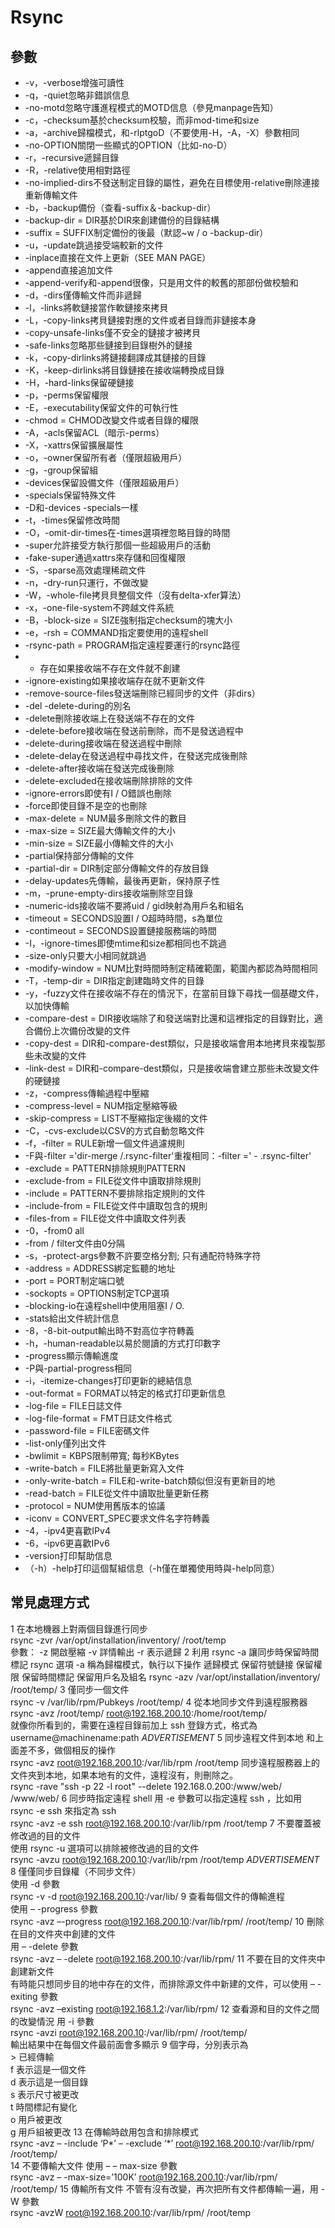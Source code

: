 # Rsync

## 參數

* -v，-verbose增強可讀性
* -q，-quiet忽略非錯誤信息
* -no-motd忽略守護進程模式的MOTD信息（參見manpage告知）
* -c，-checksum基於checksum校驗，而非mod-time和size
* -a，-archive歸檔模式，和-rlptgoD（不要使用-H，-A，-X）參數相同
* -no-OPTION關閉一些顯式的OPTION（比如-no-D）
* -r，-recursive遞歸目錄
* -R，-relative使用相對路徑
* -no-implied-dirs不發送制定目錄的屬性，避免在目標使用-relative刪除連接重新傳輸文件
* -b，-backup備份（查看-suffix＆-backup-dir）
* -backup-dir = DIR基於DIR來創建備份的目錄結構
* -suffix = SUFFIX制定備份的後最（默認~w / o -backup-dir）
* -u，-update跳過接受端較新的文件
* -inplace直接在文件上更新（SEE MAN PAGE）
* -append直接追加文件
* -append-verify和-append很像，只是用文件的較舊的那部份做校驗和
* -d，-dirs僅傳輸文件而非遞歸
* -l，-links將軟鏈接當作軟鏈接來拷貝
* -L，-copy-links拷貝鏈接對應的文件或者目錄而非鏈接本身
* -copy-unsafe-links僅不安全的鏈接才被拷貝
* -safe-links忽略那些鏈接到目錄樹外的鏈接
* -k，-copy-dirlinks將鏈接翻譯成其鏈接的目錄
* -K，-keep-dirlinks將目錄鏈接在接收端轉換成目錄
* -H，-hard-links保留硬鏈接
* -p，-perms保留權限
* -E，-executability保留文件的可執行性
* -chmod = CHMOD改變文件或者目錄的權限
* -A，-acls保留ACL（暗示-perms）
* -X，-xattrs保留擴展屬性
* -o，-owner保留所有者（僅限超級用戶）
* -g，-group保留組
* -devices保留設備文件（僅限超級用戶）
* -specials保留特殊文件
* -D和-devices -specials一樣
* -t，-times保留修改時間
* -O，-omit-dir-times在-times選項裡忽略目錄的時間
* -super允許接受方執行那個一些超級用戶的活動
* -fake-super通過xattrs來存儲和回復權限
* -S，-sparse高效處理稀疏文件
* -n，-dry-run只運行，不做改變
* -W，-whole-file拷貝貝整個文件（沒有delta-xfer算法）
* -x，-one-file-system不跨越文件系統
* -B，-block-size = SIZE強制指定checksum的塊大小
* -e，-rsh = COMMAND指定要使用的遠程shell
* -rsync-path = PROGRAM指定遠程要運行的rsync路徑
* - 存在如果接收端不存在文件就不創建
* -ignore-existing如果接收端存在就不更新文件
* -remove-source-files發送端刪除已經同步的文件（非dirs）
* -del -delete-during的別名
* -delete刪除接收端上在發送端不存在的文件
* -delete-before接收端在發送前刪除，而不是發送過程中
* -delete-during接收端在發送過程中刪除
* -delete-delay在發送過程中尋找文件，在發送完成後刪除
* -delete-after接收端在發送完成後刪除
* -delete-excluded在接收端刪除排除的文件
* -ignore-errors即使有I / O錯誤也刪除
* -force即使目錄不是空的也刪除
* -max-delete = NUM​​最多刪除文件的數目
* -max-size = SIZE最大傳輸文件的大小
* -min-size = SIZE最小傳輸文件的大小
* -partial保持部分傳輸的文件
* -partial-dir = DIR制定部分傳輸文件的存放目錄
* -delay-updates先傳輸，最後再更新，保持原子性
* -m，-prune-empty-dirs接收端刪除空目錄
* -numeric-ids接收端不要將uid / gid映射為用戶名和組名
* -timeout = SECONDS設置I / O超時時間，s為單位
* -contimeout = SECONDS設置鏈接服務端的時間
* -I，-ignore-times即使mtime和size都相同也不跳過
* -size-only只要大小相同就跳過
* -modify-window = NUM​​比對時間時制定精確範圍，範圍內都認為時間相同
* -T，-temp-dir = DIR指定創建臨時文件的目錄
* -y，-fuzzy文件在接收端不存在的情況下，在當前目錄下尋找一個基礎文件，以加快傳輸
* -compare-dest = DIR接收端除了和發送端對比還和這裡指定的目錄對比，適合備份上次備份改變的文件
* -copy-dest = DIR和-compare-dest類似，只是接收端會用本地拷貝來複製那些未改變的文件
* -link-dest = DIR和-compare-dest類似，只是接收端會建立那些未改變文件的硬鏈接
* -z，-compress傳輸過程中壓縮
* -compress-level = NUM​​指定壓縮等級
* -skip-compress = LIST不壓縮指定後綴的文件
* -C，-cvs-exclude以CSV的方式自動忽略文件
* -f，-filter = RULE新增一個文件過濾規則
* -F與-filter ='dir-merge /.rsync-filter'重複相同：-filter =' - .rsync-filter'
* -exclude = PATTERN排除規則PATTERN
* -exclude-from = FILE從文件中讀取排除規則
* -include = PATTERN不要排除指定規則的文件
* -include-from = FILE從文件中讀取包含的規則
* -files-from = FILE從文件中讀取文件列表
* -0，-from0 all
* -from / filter文件由0分隔
* -s，-protect-args參數不許要空格分割; 只有通配符特殊字符
* -address = ADDRESS綁定監聽的地址
* -port = PORT制定端口號
* -sockopts = OPTIONS制定TCP選項
* -blocking-io在遠程shell中使用阻塞I / O.
* -stats給出文件統計信息
* -8，-8-bit-output輸出時不對高位字符轉義
* -h，-human-readable以易於閱讀的方式打印數字
* -progress顯示傳輸進度
* -P與-partial-progress相同
* -i，-itemize-changes打印更新的總結信息
* -out-format = FORMAT以特定的格式打印更新信息
* -log-file = FILE日誌文件
* -log-file-format = FMT日誌文件格式
* -password-file = FILE密碼文件
* -list-only僅列出文件
* -bwlimit = KBPS限制帶寬; 每秒KBytes
* -write-batch = FILE將批量更新寫入文件
* -only-write-batch = FILE和-write-batch類似但沒有更新目的地
* -read-batch = FILE從文件中讀取批量更新任務
* -protocol = NUM​​使用舊版本的協議
* -iconv = CONVERT\_SPEC要求文件名字符轉義
* -4，-ipv4更喜歡IPv4
* -6，-ipv6更喜歡IPv6
* -version打印幫助信息
* （-h）-help打印這個幫組信息（-h僅在單獨使用時與-help同意）

## 常見處理方式 

1 在本地機器上對兩個目錄進行同步  
rsync -zvr /var/opt/installation/inventory/ /root/temp  
參數： -z 開啟壓縮 -v 詳情輸出 -r 表示遞歸 2 利用 rsync -a 讓同步時保留時間標記 rsync 選項 -a 稱為歸檔模式，執行以下操作 遞歸模式 保留符號鏈接 保留權限 保留時間標記 保留用戶名及組名 rsync -azv /var/opt/installation/inventory/ /root/temp/ 3 僅同步一個文件  
rsync -v /var/lib/rpm/Pubkeys /root/temp/ 4 從本地同步文件到遠程服務器 rsync -avz /root/temp/ root@192.168.200.10:/home/root/temp/  
就像你所看到的，需要在遠程目錄前加上 ssh 登錄方式，格式為 username@machinename:path _ADVERTISEMENT_ 5 同步遠程文件到本地 和上面差不多，做個相反的操作  
rsync -avz root@192.168.200.10:/var/lib/rpm /root/temp 同步遠程服務器上的文件夾到本地，如果本地有的文件，遠程沒有，則刪除之。  
rsync -rave "ssh -p 22 -l root" --delete 192.168.0.200:/www/web/ /www/web/ 6 同步時指定遠程 shell 用 -e 參數可以指定遠程 ssh ，比如用 rsync -e ssh 來指定為 ssh  
rsync -avz -e ssh root@192.168.200.10:/var/lib/rpm /root/temp 7 不要覆蓋被修改過的目的文件  
使用 rsync -u 選項可以排除被修改過的目的文件  
rsync -avzu root@192.168.200.10:/var/lib/rpm /root/temp _ADVERTISEMENT_ 8 僅僅同步目錄權（不同步文件）  
使用 -d 參數  
rsync -v -d root@192.168.200.10:/var/lib/ 9 查看每個文件的傳輸進程  
使用 – -progress 參數  
rsync -avz –-progress root@192.168.200.10:/var/lib/rpm/ /root/temp/ 10 刪除在目的文件夾中創建的文件  
用 – -delete 參數  
rsync -avz – -delete root@192.168.200.10:/var/lib/rpm/ 11 不要在目的文件夾中創建新文件  
有時能只想同步目的地中存在的文件，而排除源文件中新建的文件，可以使用 – -exiting 參數  
rsync -avz –existing root@192.168.1.2:/var/lib/rpm/ 12 查看源和目的文件之間的改變情況 用 -i 參數  
rsync -avzi root@192.168.200.10:/var/lib/rpm/ /root/temp/  
輸出結果中在每個文件最前面會多顯示 9 個字母，分別表示為  
&gt; 已經傳輸  
f 表示這是一個文件  
d 表示這是一個目錄  
s 表示尺寸被更改  
t 時間標記有變化  
o 用戶被更改  
g 用戶組被更改 13 在傳輸時啟用包含和排除模式  
rsync -avz – -include ‘P\*’ – -exclude ‘\*’ root@192.168.200.10:/var/lib/rpm/ /root/temp/  
14 不要傳輸大文件 使用 – – max-size 參數  
rsync -avz – -max-size=’100K’ root@192.168.200.10:/var/lib/rpm/ /root/temp/ 15 傳輸所有文件 不管有沒有改變，再次把所有文件都傳輸一遍，用 -W 參數  
rsync -avzW root@192.168.200.10:/var/lib/rpm/ /root/temp

